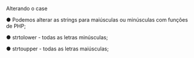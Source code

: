 Alterando o case

● Podemos alterar as strings para maiúsculas ou minúsculas com funções
de PHP;

● strtolower - todas as letras minúsculas;

● strtoupper - todas as letras maiúsculas;